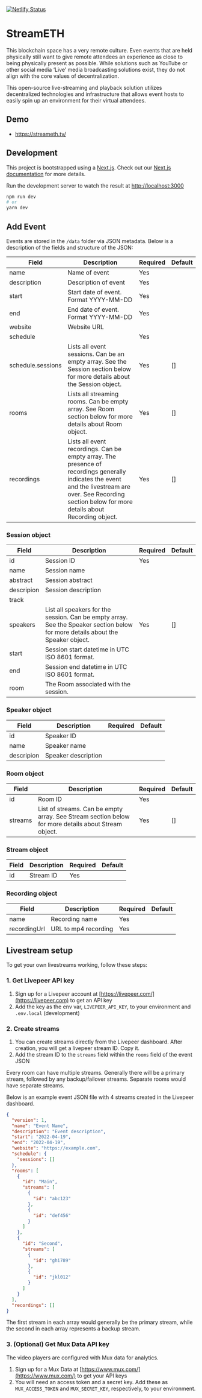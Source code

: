 [![Netlify Status](https://api.netlify.com/api/v1/badges/a00af031-d631-4fdd-b041-add6f1f0594a/deploy-status)](https://app.netlify.com/sites/efdevcon-tv/deploys)

# StreamETH

This blockchain space has a very remote culture. Even events that are held physically still want to give remote attendees an experience as close to being physically present as possible. While solutions such as YouTube or other social media ‘Live’ media broadcasting solutions exist, they do not align with the core values of decentralization.

This open-source live-streaming and playback solution utilizes decentralized technologies and infrastructure that allows event hosts to easily spin up an environment for their virtual attendees.

## Demo

- https://streameth.tv/

## Development

This project is bootstrapped using a [Next.js](https://nextjs.org/). Check out our [Next.js documentation](https://nextjs.org/docs/) for more details.

Run the development server to watch the result at [http://localhost:3000](http://localhost:3000)

```bash
npm run dev
# or
yarn dev
```

## Add Event

Events are stored in the `/data` folder via JSON metadata. Below is a description of the fields and structure of the JSON:

| **Field**         | **Description**                                                                                                                                                                                            | **Required** | **Default** |
| ----------------- | ---------------------------------------------------------------------------------------------------------------------------------------------------------------------------------------------------------- | ------------ | ----------- |
| name              | Name of event                                                                                                                                                                                              | Yes          |             |
| description       | Description of event                                                                                                                                                                                       | Yes          |             |
| start             | Start date of event. Format YYYY-MM-DD                                                                                                                                                                     | Yes          |             |
| end               | End date of event. Format YYYY-MM-DD                                                                                                                                                                       | Yes          |             |
| website           | Website URL                                                                                                                                                                                                |              |             |
| schedule          |                                                                                                                                                                                                            | Yes          |             |
| schedule.sessions | Lists all event sessions. Can be an empty array. See the Session section below for more details about the Session object.                                                                                  | Yes          | []          |
| rooms             | Lists all streaming rooms. Can be empty array. See Room section below for more details about Room object.                                                                                                  | Yes          | []          |
| recordings        | Lists all event recordings. Can be empty array. The presence of recordings generally indicates the event and the livestream are over. See Recording section below for more details about Recording object. | Yes          | []          |

### Session object

| **Field**  | **Description**                                                                                                                 | **Required** | **Default** |
| ---------- | ------------------------------------------------------------------------------------------------------------------------------- | ------------ | ----------- |
| id         | Session ID                                                                                                                      | Yes          |             |
| name       | Session name                                                                                                                    |              |             |
| abstract   | Session abstract                                                                                                                |              |             |
| descripion | Session description                                                                                                             |              |             |
| track      |                                                                                                                                 |              |             |
| speakers   | List all speakers for the session. Can be empty array. See the Speaker section below for more details about the Speaker object. | Yes          | []          |
| start      | Session start datetime in UTC ISO 8601 format.                                                                                  |              |             |
| end        | Session end datetime in UTC ISO 8601 format.                                                                                    |              |             |
| room       | The Room associated with the session.                                                                                           |              |             |

### Speaker object

| **Field**  | **Description**     | **Required** | **Default** |
| ---------- | ------------------- | ------------ | ----------- |
| id         | Speaker ID          |              |             |
| name       | Speaker name        |              |             |
| descripion | Speaker description |              |             |

### Room object

| **Field** | **Description**                                                                                     | **Required** | **Default** |
| --------- | --------------------------------------------------------------------------------------------------- | ------------ | ----------- |
| id        | Room ID                                                                                             | Yes          |             |
| streams   | List of streams. Can be empty array. See Stream section below for more details about Stream object. | Yes          | []          |

### Stream object

| **Field** | **Description** | **Required** | **Default** |
| --------- | --------------- | ------------ | ----------- |
| id        | Stream ID       | Yes          |             |

### Recording object

| **Field**    | **Description**      | **Required** | **Default** |
| ------------ | -------------------- | ------------ | ----------- |
| name         | Recording name       | Yes          |             |
| recordingUrl | URL to mp4 recording | Yes          |             |

## Livestream setup

To get your own livestreams working, follow these steps:

### 1. Get Livepeer API key

1. Sign up for a Livepeer account at [https://livepeer.com/](https://livepeer.com) to get an API key
2. Add the key as the env var, `LIVEPEER_API_KEY`, to your environment and `.env.local` (development)

### 2. Create streams

1. You can create streams directly from the Livepeer dashboard. After creation, you will get a livepeer stream ID. Copy it.
2. Add the stream ID to the `streams` field within the `rooms` field of the event JSON

Every room can have multiple streams. Generally there will be a primary stream, followed by any backup/failover streams. Separate rooms would have separate streams.

Below is an example event JSON file with 4 streams created in the Livepeer dashboard.

```json
{
  "version": 1,
  "name": "Event Name",
  "description": "Event description",
  "start": "2022-04-19",
  "end": "2022-04-19",
  "website": "https://example.com",
  "schedule": {
    "sessions": []
  },
  "rooms": [
    {
      "id": "Main",
      "streams": [
        {
          "id": "abc123"
        },
        {
          "id": "def456"
        }
      ]
    },
    {
      "id": "Second",
      "streams": [
        {
          "id": "ghi789"
        },
        {
          "id": "jkl012"
        }
      ]
    }
  ],
  "recordings": []
}
```

The first stream in each array would generally be the primary stream, while the second in each array represents a backup stream.

### 3. (Optional) Get Mux Data API key

The video players are configured with Mux data for analytics.

1. Sign up for a Mux Data at [https://www.mux.com/](https://www.mux.com/) to get your API keys
2. You will need an access token and a secret key. Add these as `MUX_ACCESS_TOKEN` and `MUX_SECRET_KEY`, respectively, to your environment.
